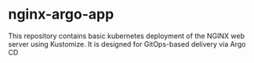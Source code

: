 # nginx-argo-app
This repository contains basic kubernetes deployment of the NGINX web server using Kustomize. It is designed for GitOps-based delivery via Argo CD
